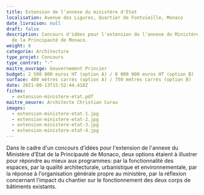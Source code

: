 ```yaml
---
title: Extension de l'annexe du ministère d'Etat
localisation: Avenue des Ligures, Quartier de Fontvieille, Monaco
date_livraison: null
draft: false
description: Concours d'idées pour l'extension de l'annexe du Ministère d'Etat
  de la Principauté de Monaco.
weight: 8
categorie: Architecture
type_projet: Concours
type_contrat: "-"
maitre_ouvrage: Gouvernement Princier
budget: 2 500 000 euros HT (option A) / 8 000 000 euros HT (option B)
surface: 400 mètres carrés (option A) / 750 mètres carrés (option B)
date: 2021-08-13T15:52:44.418Z
fiches:
  - extension-ministere-etat.pdf
maitre_oeuvre: Architecte Christian Curau
images:
  - extension-ministere-etat-1.jpg
  - extension-ministere-etat-2.jpg
  - extension-ministere-etat-3.jpg
  - extension-ministere-etat-4.jpg
---
```

Dans le cadre d'un concours d'idées pour l'extension de l'annexe du Ministère d'Etat de la Principauté de Monaco, deux options étaient à illustrer pour répondre au mieux aux programmes: par la fonctionnalité des espaces, par la qualité architecturale, urbanistique et environnementale, par la réponse à l'organisation générale propre au ministère, par la réflexion concernant l'impact du chantier sur le fonctionnement des deux corps de bâtiments existants.